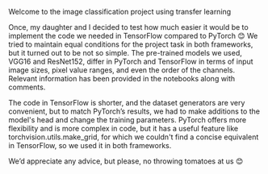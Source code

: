 Welcome to the image classification project using transfer learning

Once, my daughter and I decided to test how much easier it would be to implement the code we needed in TensorFlow compared to PyTorch 😊
We tried to maintain equal conditions for the project task in both frameworks, but it turned out to be not so simple. The pre-trained models we used, VGG16 and ResNet152, differ in PyTorch and TensorFlow in terms of input image sizes, pixel value ranges, and even the order of the channels. Relevant information has been provided in the notebooks along with comments.

The code in TensorFlow is shorter, and the dataset generators are very convenient, but to match PyTorch’s results, we had to make additions to the model's head and change the training parameters. PyTorch offers more flexibility and is more complex in code, but it has a useful feature like torchvision.utils.make_grid, for which we couldn't find a concise equivalent in TensorFlow, so we used it in both frameworks.

We’d appreciate any advice, but please, no throwing tomatoes at us 😊

